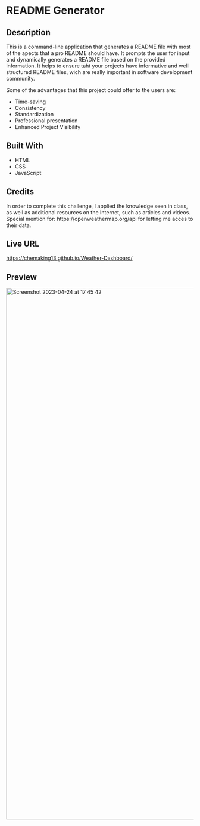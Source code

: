 # README Generator 

<h2>Description</h2>

This is a command-line application that generates a README file with most of the apects that a pro README should have. It prompts the user for input and dynamically generates a README file based on the provided information. It helps to ensure taht your projects have informative and well structured README files, wich are really important in software development community. 

Some of the advantages that this project could offer to the users are: 

* Time-saving 
* Consistency 
* Standardization
* Professional presentation 
* Enhanced Project Visibility

<h2>Built With</h2> 

- HTML
- CSS
- JavaScript



<h2>Credits</h2>
In order to complete this challenge, I applied the knowledge seen in class, as well as additional resources on the Internet, such as articles and videos. 
Special mention for: https://openweathermap.org/api for letting me acces to their data. 


<h2>Live URL</h2>

https://chemaking13.github.io/Weather-Dashboard/

<h2>Preview</h2

<img width="1424" alt="Screenshot 2023-04-24 at 17 45 42" src="https://user-images.githubusercontent.com/124849302/234139834-53fbf8de-e1ae-4c5b-ad32-3005e20865fd.png">


<img width="1424" alt="Screenshot 2023-04-24 at 17 45 42" src="https://user-images.githubusercontent.com/124849302/234139790-1964709f-9389-4857-b069-b6cf49a6965d.png">
